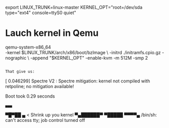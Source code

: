 export LINUX_TRUNK=linux-master
KERNEL_OPT="root=/dev/sda type="ext4" console=ttyS0 quiet"

# Lauch kernel in Qemu
qemu-system-x86_64 \
  -kernel $LINUX_TRUNK/arch/x86/boot/bzImage \
  -initrd ./initramfs.cpio.gz -nographic \
  -append "$KERNEL_OPT" -enable-kvm -m 512M -smp 2 
```

That give us:

```
[    0.046299] Spectre V2 : Spectre mitigation: kernel not compiled with retpoline; no mitigation available!


Boot took 0.29 seconds

    ▄▄▄
   ▀█▀██  ▄  < Shrink up you kernel
 ▀▄██████▀
    ▀█████
       ▀▀▀▀▄
/bin/sh: can't access tty; job control turned off
#
